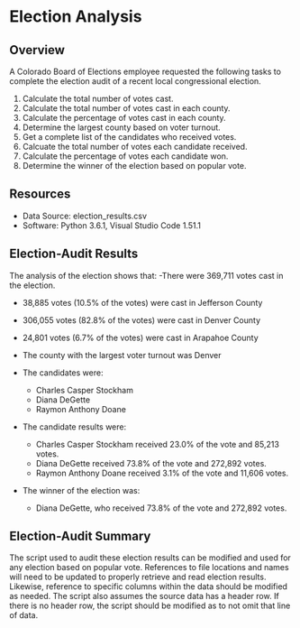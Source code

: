 # Election Analysis

## Overview
A Colorado Board of Elections employee requested the following tasks to complete the election audit of a recent local congressional election.

1. Calculate the total number of votes cast.
2. Calculate the total number of votes cast in each county.
3. Calculate the percentage of votes cast in each county.
4. Determine the largest county based on voter turnout.
5. Get a complete list of the candidates who received votes.
6. Calcuate the total number of votes each candidate received.
7. Calculate the percentage of votes each candidate won.
8. Determine the winner of the election based on popular vote.

## Resources
- Data Source: election_results.csv
- Software: Python 3.6.1, Visual Studio Code 1.51.1

## Election-Audit Results
The analysis of the election shows that:
-There were 369,711 votes cast in the election.
  - 38,885 votes (10.5% of the votes) were cast in Jefferson County
  - 306,055 votes (82.8% of the votes) were cast in Denver County
  - 24,801 votes (6.7% of the votes) were cast in Arapahoe County
- The county with the largest voter turnout was Denver

- The candidates were:
  - Charles Casper Stockham
  - Diana DeGette
  - Raymon Anthony Doane
- The candidate results were:
  - Charles Casper Stockham received 23.0% of the vote and 85,213 votes.
  - Diana DeGette received 73.8% of the vote and 272,892 votes.
  - Raymon Anthony Doane received 3.1% of the vote and 11,606 votes.
- The winner of the election was:
  - Diana DeGette, who received 73.8% of the vote and 272,892 votes.
  
## Election-Audit Summary
The script used to audit these election results can be modified and used for any election based on popular vote.  References to file locations and names will need to be updated to properly retrieve and read election results.  Likewise, reference to specific columns within the data should be modified as needed.  The script also assumes the source data has a header row.  If there is no header row, the script should be modified as to not omit that line of data.  
